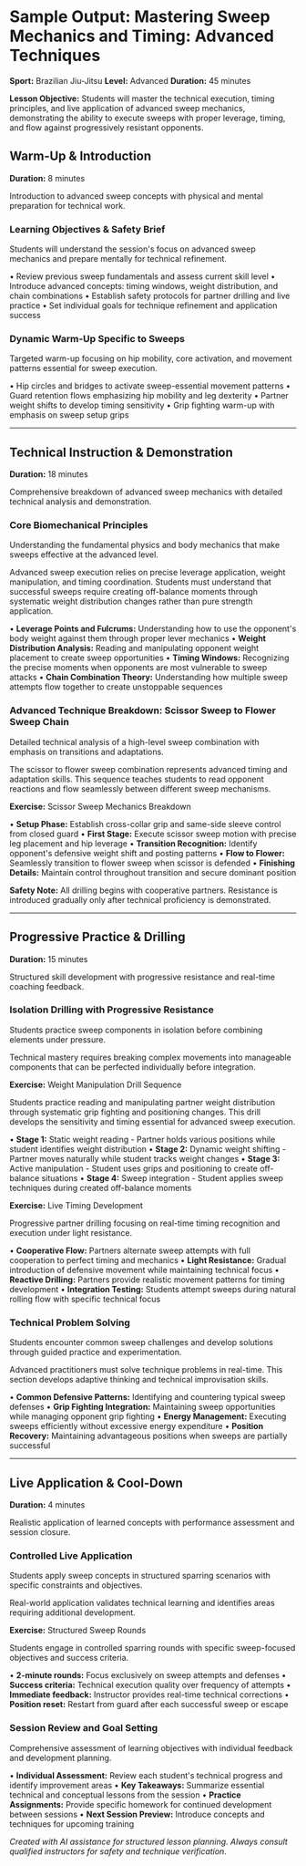 # Sample Output: Mastering Sweep Mechanics and Timing: Advanced Techniques

**Sport:** Brazilian Jiu-Jitsu
**Level:** Advanced
**Duration:** 45 minutes

**Lesson Objective:** Students will master the technical execution, timing principles, and live application of advanced sweep mechanics, demonstrating the ability to execute sweeps with proper leverage, timing, and flow against progressively resistant opponents.

## Warm-Up & Introduction

**Duration:** 8 minutes

Introduction to advanced sweep concepts with physical and mental preparation for technical work.

### Learning Objectives & Safety Brief

Students will understand the session's focus on advanced sweep mechanics and prepare mentally for technical refinement.

• Review previous sweep fundamentals and assess current skill level
• Introduce advanced concepts: timing windows, weight distribution, and chain combinations
• Establish safety protocols for partner drilling and live practice
• Set individual goals for technique refinement and application success

### Dynamic Warm-Up Specific to Sweeps

Targeted warm-up focusing on hip mobility, core activation, and movement patterns essential for sweep execution.

• Hip circles and bridges to activate sweep-essential movement patterns
• Guard retention flows emphasizing hip mobility and leg dexterity
• Partner weight shifts to develop timing sensitivity
• Grip fighting warm-up with emphasis on sweep setup grips

---

## Technical Instruction & Demonstration

**Duration:** 18 minutes

Comprehensive breakdown of advanced sweep mechanics with detailed technical analysis and demonstration.

### Core Biomechanical Principles

Understanding the fundamental physics and body mechanics that make sweeps effective at the advanced level.

Advanced sweep execution relies on precise leverage application, weight manipulation, and timing coordination. Students must understand that successful sweeps require creating off-balance moments through systematic weight distribution changes rather than pure strength application.

• **Leverage Points and Fulcrums:** Understanding how to use the opponent's body weight against them through proper lever mechanics
• **Weight Distribution Analysis:** Reading and manipulating opponent weight placement to create sweep opportunities
• **Timing Windows:** Recognizing the precise moments when opponents are most vulnerable to sweep attacks
• **Chain Combination Theory:** Understanding how multiple sweep attempts flow together to create unstoppable sequences

### Advanced Technique Breakdown: Scissor Sweep to Flower Sweep Chain

Detailed technical analysis of a high-level sweep combination with emphasis on transitions and adaptations.

The scissor to flower sweep combination represents advanced timing and adaptation skills. This sequence teaches students to read opponent reactions and flow seamlessly between different sweep mechanisms.

**Exercise:** Scissor Sweep Mechanics Breakdown

• **Setup Phase:** Establish cross-collar grip and same-side sleeve control from closed guard
• **First Stage:** Execute scissor sweep motion with precise leg placement and hip leverage
• **Transition Recognition:** Identify opponent's defensive weight shift and posting patterns
• **Flow to Flower:** Seamlessly transition to flower sweep when scissor is defended
• **Finishing Details:** Maintain control throughout transition and secure dominant position

**Safety Note:** All drilling begins with cooperative partners. Resistance is introduced gradually only after technical proficiency is demonstrated.

---

## Progressive Practice & Drilling

**Duration:** 15 minutes

Structured skill development with progressive resistance and real-time coaching feedback.

### Isolation Drilling with Progressive Resistance

Students practice sweep components in isolation before combining elements under pressure.

Technical mastery requires breaking complex movements into manageable components that can be perfected individually before integration.

**Exercise:** Weight Manipulation Drill Sequence

Students practice reading and manipulating partner weight distribution through systematic grip fighting and positioning changes. This drill develops the sensitivity and timing essential for advanced sweep execution.

• **Stage 1:** Static weight reading - Partner holds various positions while student identifies weight distribution
• **Stage 2:** Dynamic weight shifting - Partner moves naturally while student tracks weight changes
• **Stage 3:** Active manipulation - Student uses grips and positioning to create off-balance situations
• **Stage 4:** Sweep integration - Student applies sweep techniques during created off-balance moments

**Exercise:** Live Timing Development

Progressive partner drilling focusing on real-time timing recognition and execution under light resistance.

• **Cooperative Flow:** Partners alternate sweep attempts with full cooperation to perfect timing and mechanics
• **Light Resistance:** Gradual introduction of defensive movement while maintaining technical focus
• **Reactive Drilling:** Partners provide realistic movement patterns for timing development
• **Integration Testing:** Students attempt sweeps during natural rolling flow with specific technical focus

### Technical Problem Solving

Students encounter common sweep challenges and develop solutions through guided practice and experimentation.

Advanced practitioners must solve technique problems in real-time. This section develops adaptive thinking and technical improvisation skills.

• **Common Defensive Patterns:** Identifying and countering typical sweep defenses
• **Grip Fighting Integration:** Maintaining sweep opportunities while managing opponent grip fighting
• **Energy Management:** Executing sweeps efficiently without excessive energy expenditure
• **Position Recovery:** Maintaining advantageous positions when sweeps are partially successful

---

## Live Application & Cool-Down

**Duration:** 4 minutes

Realistic application of learned concepts with performance assessment and session closure.

### Controlled Live Application

Students apply sweep concepts in structured sparring scenarios with specific constraints and objectives.

Real-world application validates technical learning and identifies areas requiring additional development.

**Exercise:** Structured Sweep Rounds

Students engage in controlled sparring rounds with specific sweep-focused objectives and success criteria.

• **2-minute rounds:** Focus exclusively on sweep attempts and defenses
• **Success criteria:** Technical execution quality over frequency of attempts
• **Immediate feedback:** Instructor provides real-time technical corrections
• **Position reset:** Restart from guard after each successful sweep or escape

### Session Review and Goal Setting

Comprehensive assessment of learning objectives with individual feedback and development planning.

• **Individual Assessment:** Review each student's technical progress and identify improvement areas
• **Key Takeaways:** Summarize essential technical and conceptual lessons from the session
• **Practice Assignments:** Provide specific homework for continued development between sessions
• **Next Session Preview:** Introduce concepts and techniques for upcoming training

*Created with AI assistance for structured lesson planning. Always consult qualified instructors for safety and technique verification.*